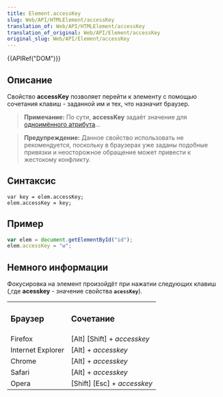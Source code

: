 ```yaml
---
title: Element.accessKey
slug: Web/API/HTMLElement/accessKey
translation_of: Web/API/HTMLElement/accessKey
translation_of_original: Web/API/Element/accessKey
original_slug: Web/API/Element/accessKey
---
```


{{APIRef("DOM")}}

## Описание

Свойство **accessKey** позволяет перейти к элементу с помощью сочетания клавиш - заданной им и тех, что назначит браузер.

> **Примечание:** По сути, **accessKey** задаёт значение для [одноимённого атрибута](/ru/docs/Web/HTML/Global_attributes/accesskey)...

> **Предупреждение:** Данное свойство использовать не рекомендуется, поскольку в браузерах уже заданы подобные привязки и неосторожное обращение может привести к жестокому конфликту.

## Синтаксис

```
var key = elem.accessKey;
elem.accessKey = key;
```

## Пример

```js
var elem = document.getElementById("id");
elem.accessKey = "w";
```

## Немного информации

Фокусировка на элемент произойдёт при нажатии следующих клавиш (,где **acesskey** - значение свойства **`acessKey`**).

<table class="standard-table" style="height: 252px; width: 388px">
  <tbody>
    <tr>
      <td>
        <h3 id="Браузер"><strong>Браузер</strong></h3>
      </td>
      <td><h3 id="Сочетание">Сочетание</h3></td>
    </tr>
    <tr>
      <td>Firefox</td>
      <td>[Alt] [Shift] + <em>accesskey</em></td>
    </tr>
    <tr>
      <td>Internet Explorer</td>
      <td>[Alt] + <em>accesskey</em></td>
    </tr>
    <tr>
      <td>Chrome</td>
      <td>[Alt] + <em>accesskey</em></td>
    </tr>
    <tr>
      <td>Safari</td>
      <td>[Alt] + <em>accesskey</em></td>
    </tr>
    <tr>
      <td>Opera</td>
      <td>[Shift] [Esc] + <em>accesskey</em></td>
    </tr>
  </tbody>
</table>
